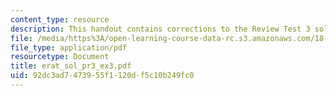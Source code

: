 ```yaml
---
content_type: resource
description: This handout contains corrections to the Review Test 3 solution sheet.
file: /media/https%3A/open-learning-course-data-rc.s3.amazonaws.com/18-075-advanced-calculus-for-engineers-fall-2004/92dc3ad7473955f1120df5c10b249fc0_erat_sol_pr3_ex3.pdf
file_type: application/pdf
resourcetype: Document
title: erat_sol_pr3_ex3.pdf
uid: 92dc3ad7-4739-55f1-120d-f5c10b249fc0
---
```

